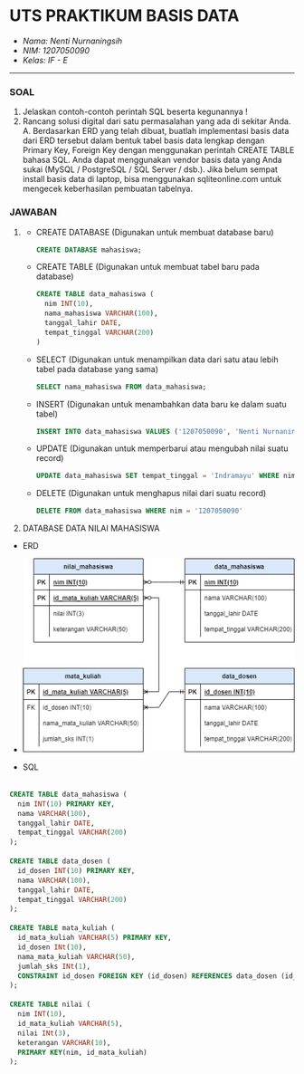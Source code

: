 # UTS PRAKTIKUM BASIS DATA
- *Nama: Nenti Nurnaningsih*
- *NIM: 1207050090*
- *Kelas: IF - E*
---

### SOAL
1. Jelaskan contoh-contoh perintah SQL beserta kegunannya !
2. Rancang solusi digital dari satu permasalahan yang ada di sekitar Anda.
A. Berdasarkan ERD yang telah dibuat, buatlah implementasi basis data dari ERD tersebut dalam bentuk tabel basis data lengkap dengan Primary Key, Foreign Key dengan menggunakan perintah CREATE TABLE bahasa SQL. Anda dapat menggunakan vendor basis data yang Anda sukai (MySQL / PostgreSQL / SQL Server / dsb.). Jika belum sempat install basis data di laptop, bisa menggunakan sqliteonline.com untuk mengecek keberhasilan pembuatan tabelnya.

### JAWABAN
1. - CREATE DATABASE (Digunakan untuk membuat database baru)
      ```sql
      CREATE DATABASE mahasiswa;
      ```
   - CREATE TABLE (Digunakan untuk membuat tabel baru pada database)
      ```sql
      CREATE TABLE data_mahasiswa (
        nim INT(10),
        nama_mahasiswa VARCHAR(100),
        tanggal_lahir DATE,
        tempat_tinggal VARCHAR(200)
      )   
      ```
   - SELECT (Digunakan untuk menampilkan data dari satu atau lebih tabel pada database yang sama)
      ```sql
      SELECT nama_mahasiswa FROM data_mahasiswa;
      ```
   - INSERT (Digunakan untuk menambahkan data baru ke dalam suatu tabel)
      ```sql
      INSERT INTO data_mahasiswa VALUES ('1207050090', 'Nenti Nurnaningsih', '2001-09-30', 'Bandung');
      ```
   - UPDATE (Digunakan untuk memperbarui atau mengubah nilai suatu record)
      ```sql
      UPDATE data_mahasiswa SET tempat_tinggal = 'Indramayu' WHERE nim = '1207050090';
      ```
   - DELETE (Digunakan untuk menghapus nilai dari suatu record)
      ```sql
      DELETE FROM data_mahasiswa WHERE nim = '1207050090'
      ```

2. DATABASE DATA NILAI MAHASISWA
- ERD
- ![ERD](uts-praktikum.drawio.png)

- SQL
```sql

CREATE TABLE data_mahasiswa (
  nim INT(10) PRIMARY KEY,
  nama VARCHAR(100),
  tanggal_lahir DATE,
  tempat_tinggal VARCHAR(200)
);

CREATE TABLE data_dosen (
  id_dosen INT(10) PRIMARY KEY,
  nama VARCHAR(100),
  tanggal_lahir DATE,
  tempat_tinggal VARCHAR(200)
);

CREATE TABLE mata_kuliah (
  id_mata_kuliah VARCHAR(5) PRIMARY KEY,
  id_dosen INt(10),
  nama_mata_kuliah VARCHAR(50),
  jumlah_sks INt(1),
  CONSTRAINT id_dosen FOREIGN KEY (id_dosen) REFERENCES data_dosen (id_dosen)
);

CREATE TABLE nilai (
  nim INT(10),
  id_mata_kuliah VARCHAR(5),
  nilai INt(3),
  keterangan VARCHAR(10),
  PRIMARY KEY(nim, id_mata_kuliah)
);

```
